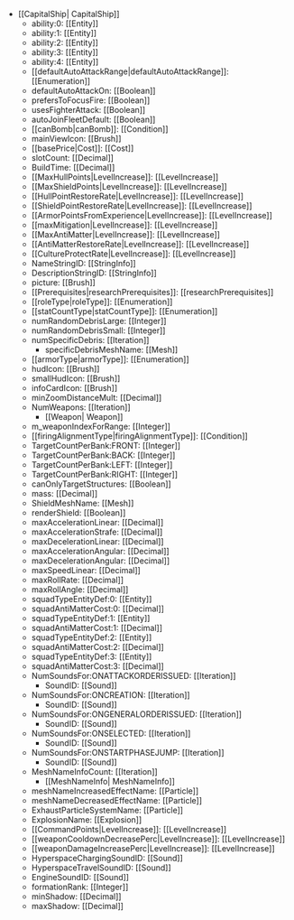  * [[CapitalShip| CapitalShip]]
   * ability:0: [[Entity]]
   * ability:1: [[Entity]]
   * ability:2: [[Entity]]
   * ability:3: [[Entity]]
   * ability:4: [[Entity]]
   * [[defaultAutoAttackRange|defaultAutoAttackRange]]: [[Enumeration]]
   * defaultAutoAttackOn: [[Boolean]]
   * prefersToFocusFire: [[Boolean]]
   * usesFighterAttack: [[Boolean]]
   * autoJoinFleetDefault: [[Boolean]]
   * [[canBomb|canBomb]]: [[Condition]]
   * mainViewIcon: [[Brush]]
   * [[basePrice|Cost]]: [[Cost]]
   * slotCount: [[Decimal]]
   * BuildTime: [[Decimal]]
   * [[MaxHullPoints|LevelIncrease]]: [[LevelIncrease]]
   * [[MaxShieldPoints|LevelIncrease]]: [[LevelIncrease]]
   * [[HullPointRestoreRate|LevelIncrease]]: [[LevelIncrease]]
   * [[ShieldPointRestoreRate|LevelIncrease]]: [[LevelIncrease]]
   * [[ArmorPointsFromExperience|LevelIncrease]]: [[LevelIncrease]]
   * [[maxMitigation|LevelIncrease]]: [[LevelIncrease]]
   * [[MaxAntiMatter|LevelIncrease]]: [[LevelIncrease]]
   * [[AntiMatterRestoreRate|LevelIncrease]]: [[LevelIncrease]]
   * [[CultureProtectRate|LevelIncrease]]: [[LevelIncrease]]
   * NameStringID: [[StringInfo]]
   * DescriptionStringID: [[StringInfo]]
   * picture: [[Brush]]
   * [[Prerequisites|researchPrerequisites]]: [[researchPrerequisites]]
   * [[roleType|roleType]]: [[Enumeration]]
   * [[statCountType|statCountType]]: [[Enumeration]]
   * numRandomDebrisLarge: [[Integer]]
   * numRandomDebrisSmall: [[Integer]]
   * numSpecificDebris: [[Iteration]]
     * specificDebrisMeshName: [[Mesh]]
   * [[armorType|armorType]]: [[Enumeration]]
   * hudIcon: [[Brush]]
   * smallHudIcon: [[Brush]]
   * infoCardIcon: [[Brush]]
   * minZoomDistanceMult: [[Decimal]]
   * NumWeapons: [[Iteration]]
     * [[Weapon| Weapon]]
   * m_weaponIndexForRange: [[Integer]]
   * [[firingAlignmentType|firingAlignmentType]]: [[Condition]]
   * TargetCountPerBank:FRONT: [[Integer]]
   * TargetCountPerBank:BACK: [[Integer]]
   * TargetCountPerBank:LEFT: [[Integer]]
   * TargetCountPerBank:RIGHT: [[Integer]]
   * canOnlyTargetStructures: [[Boolean]]
   * mass: [[Decimal]]
   * ShieldMeshName: [[Mesh]]
   * renderShield: [[Boolean]]
   * maxAccelerationLinear: [[Decimal]]
   * maxAccelerationStrafe: [[Decimal]]
   * maxDecelerationLinear: [[Decimal]]
   * maxAccelerationAngular: [[Decimal]]
   * maxDecelerationAngular: [[Decimal]]
   * maxSpeedLinear: [[Decimal]]
   * maxRollRate: [[Decimal]]
   * maxRollAngle: [[Decimal]]
   * squadTypeEntityDef:0: [[Entity]]
   * squadAntiMatterCost:0: [[Decimal]]
   * squadTypeEntityDef:1: [[Entity]]
   * squadAntiMatterCost:1: [[Decimal]]
   * squadTypeEntityDef:2: [[Entity]]
   * squadAntiMatterCost:2: [[Decimal]]
   * squadTypeEntityDef:3: [[Entity]]
   * squadAntiMatterCost:3: [[Decimal]]
   * NumSoundsFor:ONATTACKORDERISSUED: [[Iteration]]
     * SoundID: [[Sound]]
   * NumSoundsFor:ONCREATION: [[Iteration]]
     * SoundID: [[Sound]]
   * NumSoundsFor:ONGENERALORDERISSUED: [[Iteration]]
     * SoundID: [[Sound]]
   * NumSoundsFor:ONSELECTED: [[Iteration]]
     * SoundID: [[Sound]]
   * NumSoundsFor:ONSTARTPHASEJUMP: [[Iteration]]
     * SoundID: [[Sound]]
   * MeshNameInfoCount: [[Iteration]]
     * [[MeshNameInfo| MeshNameInfo]]
   * meshNameIncreasedEffectName: [[Particle]]
   * meshNameDecreasedEffectName: [[Particle]]
   * ExhaustParticleSystemName: [[Particle]]
   * ExplosionName: [[Explosion]]
   * [[CommandPoints|LevelIncrease]]: [[LevelIncrease]]
   * [[weaponCooldownDecreasePerc|LevelIncrease]]: [[LevelIncrease]]
   * [[weaponDamageIncreasePerc|LevelIncrease]]: [[LevelIncrease]]
   * HyperspaceChargingSoundID: [[Sound]]
   * HyperspaceTravelSoundID: [[Sound]]
   * EngineSoundID: [[Sound]]
   * formationRank: [[Integer]]
   * minShadow: [[Decimal]]
   * maxShadow: [[Decimal]]

